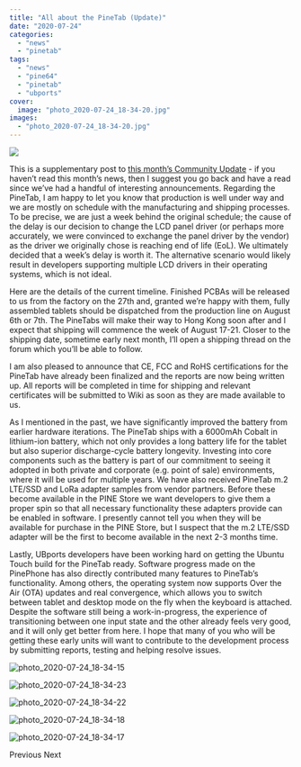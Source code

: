 ```yaml
---
title: "All about the PineTab (Update)"
date: "2020-07-24"
categories: 
  - "news"
  - "pinetab"
tags: 
  - "news"
  - "pine64"
  - "pinetab"
  - "ubports"
cover: 
  image: "photo_2020-07-24_18-34-20.jpg"
images:
  - "photo_2020-07-24_18-34-20.jpg"
---
```


![](/blog/images/photo_2020-07-24_18-34-20.jpg)

This is a supplementary post to [this month’s Community Update](https://www.pine64.org/2020/07/15/july-updatepmos-ce-pre-orders-and-new-pinephone-version/) - if you haven’t read this month’s news, then I suggest you go back and have a read since we’ve had a handful of interesting announcements. Regarding the PineTab, I am happy to let you know that production is well under way and we are mostly on schedule with the manufacturing and shipping processes. To be precise, we are just a week behind the original schedule; the cause of the delay is our decision to change the LCD panel driver (or perhaps more accurately, we were convinced to exchange the panel driver by the vendor) as the driver we originally chose is reaching end of life (EoL). We ultimately decided that a week’s delay is worth it. The alternative scenario would likely result in developers supporting multiple LCD drivers in their operating systems, which is not ideal.

Here are the details of the current timeline. Finished PCBAs will be released to us from the factory on the 27th and, granted we’re happy with them, fully assembled tablets should be dispatched from the production line on August 6th or 7th. The PineTabs will make their way to Hong Kong soon after and I expect that shipping will commence the week of August 17-21. Closer to the shipping date, sometime early next month, I’ll open a shipping thread on the forum which you’ll be able to follow.

I am also pleased to announce that CE, FCC and RoHS certifications for the PineTab have already been finalized and the reports are now being written up. All reports will be completed in time for shipping and relevant certificates will be submitted to Wiki as soon as they are made available to us. 

As I mentioned in the past, we have significantly improved the battery from earlier hardware iterations. The PineTab ships with a 6000mAh Cobalt in lithium-ion battery, which not only provides a long battery life for the tablet but also superior discharge-cycle battery longevity. Investing into core components such as the battery is part of our commitment to seeing it adopted in both private and corporate (e.g. point of sale) environments, where it will be used for multiple years. We have also received PineTab m.2 LTE/SSD and LoRa adapter samples from vendor partners. Before these become available in the PINE Store we want developers to give them a proper spin so that all necessary functionality these adapters provide can be enabled in software. I presently cannot tell you when they will be available for purchase in the PINE Store, but I suspect that the m.2 LTE/SSD adapter will be the first to become available in the next 2-3 months time.  

Lastly, UBports developers have been working hard on getting the Ubuntu Touch build for the PineTab ready. Software progress made on the PinePhone has also directly contributed many features to PineTab’s functionality. Among others, the operating system now supports Over the Air (OTA) updates and real convergence, which allows you to switch between tablet and desktop mode on the fly when the keyboard is attached. Despite the software still being a work-in-progress, the experience of transitioning between one input state and the other already feels very good, and it will only get better from here. I hope that many of you who will be getting these early units will want to contribute to the development process by submitting reports, testing and helping resolve issues.  

![photo_2020-07-24_18-34-15](/blog/images/photo_2020-07-24_18-34-15.jpg)

![photo_2020-07-24_18-34-23](/blog/images/photo_2020-07-24_18-34-23.jpg)

![photo_2020-07-24_18-34-22](/blog/images/photo_2020-07-24_18-34-22.jpg)

![photo_2020-07-24_18-34-18](/blog/images/photo_2020-07-24_18-34-18.jpg)

![photo_2020-07-24_18-34-17](/blog/images/photo_2020-07-24_18-34-17.jpg)

Previous Next
